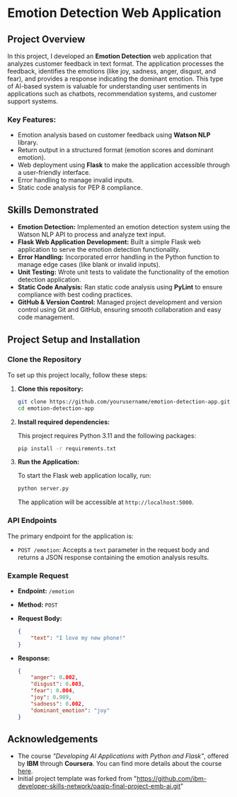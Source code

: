# Emotion Detection Web Application

## Project Overview

In this project, I developed an **Emotion Detection** web application that analyzes customer feedback in text format. The application processes the feedback, identifies the emotions (like joy, sadness, anger, disgust, and fear), and provides a response indicating the dominant emotion. This type of AI-based system is valuable for understanding user sentiments in applications such as chatbots, recommendation systems, and customer support systems.

### Key Features:
- Emotion analysis based on customer feedback using **Watson NLP** library.
- Return output in a structured format (emotion scores and dominant emotion).
- Web deployment using **Flask** to make the application accessible through a user-friendly interface.
- Error handling to manage invalid inputs.
- Static code analysis for PEP 8 compliance.

## Skills Demonstrated

- **Emotion Detection:** Implemented an emotion detection system using the Watson NLP API to process and analyze text input.
- **Flask Web Application Development:** Built a simple Flask web application to serve the emotion detection functionality.
- **Error Handling:** Incorporated error handling in the Python function to manage edge cases (like blank or invalid inputs).
- **Unit Testing:** Wrote unit tests to validate the functionality of the emotion detection application.
- **Static Code Analysis:** Ran static code analysis using **PyLint** to ensure compliance with best coding practices.
- **GitHub & Version Control:** Managed project development and version control using Git and GitHub, ensuring smooth collaboration and easy code management.

## Project Setup and Installation

### Clone the Repository
To set up this project locally, follow these steps:

1. **Clone this repository:**

    ```bash
    git clone https://github.com/yourusername/emotion-detection-app.git
    cd emotion-detection-app
    ```

2. **Install required dependencies:**

    This project requires Python 3.11 and the following packages:

    ```bash
    pip install -r requirements.txt
    ```

3. **Run the Application:**

    To start the Flask web application locally, run:

    ```bash
    python server.py
    ```

    The application will be accessible at `http://localhost:5000`.

### API Endpoints
The primary endpoint for the application is:

- `POST /emotion`: Accepts a `text` parameter in the request body and returns a JSON response containing the emotion analysis results.

### Example Request

- **Endpoint:** `/emotion`
- **Method:** `POST`
- **Request Body:**
    ```json
    {
        "text": "I love my new phone!"
    }
    ```

- **Response:**
    ```json
    {
        "anger": 0.002,
        "disgust": 0.003,
        "fear": 0.004,
        "joy": 0.989,
        "sadness": 0.002,
        "dominant_emotion": "joy"
    }
    ```

## Acknowledgements
- The course *"Developing AI Applications with Python and Flask"*, offered by **IBM** through **Coursera**.
  You can find more details about the course [here](https://www.coursera.org/learn/python-project-for-ai-application-development).
- Initial project template was forked from "https://github.com/ibm-developer-skills-network/oaqjp-final-project-emb-ai.git"
